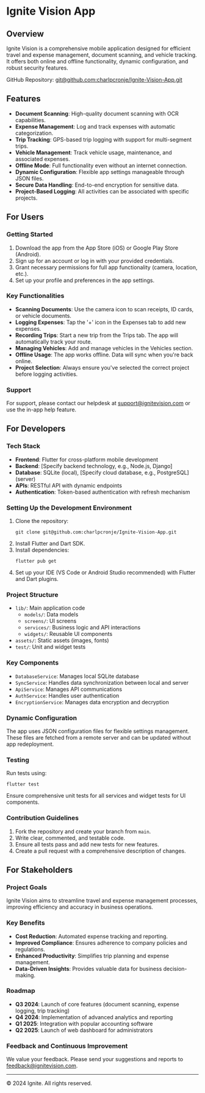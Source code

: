 # Ignite Vision App

## Overview

Ignite Vision is a comprehensive mobile application designed for efficient travel and expense management, document scanning, and vehicle tracking. It offers both online and offline functionality, dynamic configuration, and robust security features.

GitHub Repository: [git@github.com:charlpcronje/Ignite-Vision-App.git](https://github.com/charlpcronje/Ignite-Vision-App)

## Features

- **Document Scanning**: High-quality document scanning with OCR capabilities.
- **Expense Management**: Log and track expenses with automatic categorization.
- **Trip Tracking**: GPS-based trip logging with support for multi-segment trips.
- **Vehicle Management**: Track vehicle usage, maintenance, and associated expenses.
- **Offline Mode**: Full functionality even without an internet connection.
- **Dynamic Configuration**: Flexible app settings manageable through JSON files.
- **Secure Data Handling**: End-to-end encryption for sensitive data.
- **Project-Based Logging**: All activities can be associated with specific projects.

## For Users

### Getting Started

1. Download the app from the App Store (iOS) or Google Play Store (Android).
2. Sign up for an account or log in with your provided credentials.
3. Grant necessary permissions for full app functionality (camera, location, etc.).
4. Set up your profile and preferences in the app settings.

### Key Functionalities

- **Scanning Documents**: Use the camera icon to scan receipts, ID cards, or vehicle documents.
- **Logging Expenses**: Tap the '+' icon in the Expenses tab to add new expenses.
- **Recording Trips**: Start a new trip from the Trips tab. The app will automatically track your route.
- **Managing Vehicles**: Add and manage vehicles in the Vehicles section.
- **Offline Usage**: The app works offline. Data will sync when you're back online.
- **Project Selection**: Always ensure you've selected the correct project before logging activities.

### Support

For support, please contact our helpdesk at support@ignitevision.com or use the in-app help feature.

## For Developers

### Tech Stack

- **Frontend**: Flutter for cross-platform mobile development
- **Backend**: [Specify backend technology, e.g., Node.js, Django]
- **Database**: SQLite (local), [Specify cloud database, e.g., PostgreSQL] (server)
- **APIs**: RESTful API with dynamic endpoints
- **Authentication**: Token-based authentication with refresh mechanism

### Setting Up the Development Environment

1. Clone the repository:
   ```
   git clone git@github.com:charlpcronje/Ignite-Vision-App.git
   ```
2. Install Flutter and Dart SDK.
3. Install dependencies:
   ```
   flutter pub get
   ```
4. Set up your IDE (VS Code or Android Studio recommended) with Flutter and Dart plugins.

### Project Structure

- `lib/`: Main application code
  - `models/`: Data models
  - `screens/`: UI screens
  - `services/`: Business logic and API interactions
  - `widgets/`: Reusable UI components
- `assets/`: Static assets (images, fonts)
- `test/`: Unit and widget tests

### Key Components

- `DatabaseService`: Manages local SQLite database
- `SyncService`: Handles data synchronization between local and server
- `ApiService`: Manages API communications
- `AuthService`: Handles user authentication
- `EncryptionService`: Manages data encryption and decryption

### Dynamic Configuration

The app uses JSON configuration files for flexible settings management. These files are fetched from a remote server and can be updated without app redeployment.

### Testing

Run tests using:
```
flutter test
```

Ensure comprehensive unit tests for all services and widget tests for UI components.

### Contribution Guidelines

1. Fork the repository and create your branch from `main`.
2. Write clear, commented, and testable code.
3. Ensure all tests pass and add new tests for new features.
4. Create a pull request with a comprehensive description of changes.

## For Stakeholders

### Project Goals

Ignite Vision aims to streamline travel and expense management processes, improving efficiency and accuracy in business operations.

### Key Benefits

- **Cost Reduction**: Automated expense tracking and reporting.
- **Improved Compliance**: Ensures adherence to company policies and regulations.
- **Enhanced Productivity**: Simplifies trip planning and expense management.
- **Data-Driven Insights**: Provides valuable data for business decision-making.

### Roadmap

- **Q3 2024**: Launch of core features (document scanning, expense logging, trip tracking)
- **Q4 2024**: Implementation of advanced analytics and reporting
- **Q1 2025**: Integration with popular accounting software
- **Q2 2025**: Launch of web dashboard for administrators

### Feedback and Continuous Improvement

We value your feedback. Please send your suggestions and reports to feedback@ignitevision.com.

---

© 2024 Ignite. All rights reserved.